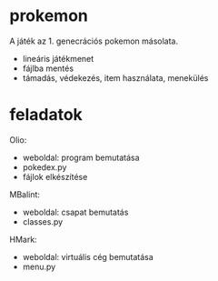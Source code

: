# prokemon

A játék az 1. genecrációs pokemon másolata.
 - lineáris játékmenet
 - fájlba mentés
 - támadás, védekezés, item használata, menekülés

# feladatok
Olio:
 - weboldal: program bemutatása
 - pokedex.py
 - fájlok elkészítése

MBalint:
 - weboldal: csapat bemutatás
 - classes.py

HMark:
 - weboldal: virtuális cég bemutatása
 - menu.py
